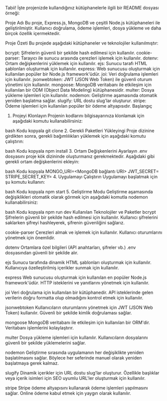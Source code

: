 
Tabii! İşte projenizde kullandığınız kütüphanelerle ilgili bir README dosyası örneği:

Proje Adı
Bu proje, Express.js, MongoDB ve çeşitli Node.js kütüphaneleri ile geliştirilmiştir. Kullanıcı doğrulama, ödeme işlemleri, dosya yükleme ve daha birçok özellik içermektedir.

Proje Özeti
Bu projede aşağıdaki kütüphaneler ve teknolojiler kullanılmıştır:

bcrypt: Şifrelerin güvenli bir şekilde hash edilmesi için kullanılır.
cookie-parser: Tarayıcı ile sunucu arasında çerezleri işlemek için kullanılır.
dotenv: Ortam değişkenlerini yüklemek için kullanılır.
ejs: Sunucu tarafı HTML şablonları oluşturmak için kullanılır.
express: Web sunucusu oluşturmak için kullanılan popüler bir Node.js framework'üdür.
joi: Veri doğrulama işlemleri için kullanılır.
jsonwebtoken: JWT (JSON Web Token) ile güvenli oturum yönetimi için kullanılır.
mongoose: MongoDB veritabanı ile etkileşim için kullanılan bir ODM (Object Data Modeling) kütüphanesidir.
multer: Dosya yükleme işlemleri için kullanılır.
nodemon: Geliştirme aşamasında otomatik yeniden başlatma sağlar.
slugify: URL dostu slug'lar oluşturur.
stripe: Ödeme işlemleri için kullanılan popüler bir ödeme altyapısıdır.
Başlangıç
1. Projeyi Klonlayın
Projenin kodlarını bilgisayarınıza klonlamak için aşağıdaki komutu kullanabilirsiniz:

bash
Kodu kopyala
git clone <repo-url>
2. Gerekli Paketleri Yükleyingi
Proje dizinine girdikten sonra, gerekli bağımlılıkları yüklemek için aşağıdaki komutu çalıştırın:

bash
Kodu kopyala
npm install
3. Ortam Değişkenlerini Ayarlayın
.env dosyasını proje kök dizininde oluşturmanız gerekmektedir. Aşağıdaki gibi gerekli ortam değişkenlerini ekleyin:

bash
Kodu kopyala
MONGO_URI=<MongoDB bağlantı URI>
JWT_SECRET=<JWT gizli anahtar>
STRIPE_SECRET_KEY=<Stripe gizli anahtar>
4. Uygulamayı Çalıştırın
Uygulamayı başlatmak için şu komutu kullanın:

bash
Kodu kopyala
npm start
5. Geliştirme Modu
Geliştirme aşamasında değişiklikleri otomatik olarak görmek için aşağıdaki komutla nodemon kullanabilirsiniz:

bash
Kodu kopyala
npm run dev
Kullanılan Teknolojiler ve Paketler
bcrypt
Şifrelerin güvenli bir şekilde hash edilmesi için kullanılır. Kullanıcı şifrelerini saklarken şifreyi hashleyerek, şifrenin güvenliğini sağlarız.

cookie-parser
Çerezleri almak ve işlemek için kullanılır. Kullanıcı oturumlarını yönetmek için önemlidir.

dotenv
Ortamlara özel bilgileri (API anahtarları, şifreler vb.) .env dosyasından güvenli bir şekilde alır.

ejs
Sunucu tarafında dinamik HTML şablonları oluşturmak için kullanılır. Kullanıcıya özelleştirilmiş içerikler sunmak için kullanılır.

express
Web sunucusu oluşturmak için kullanılan en popüler Node.js framework'üdür. HTTP isteklerini ve yanıtlarını yönetmek için kullanılır.

joi
Veri doğrulama için kullanılan bir kütüphanedir. API isteklerinde gelen verilerin doğru formatta olup olmadığını kontrol etmek için kullanılır.

jsonwebtoken
Kullanıcıların oturumlarını yönetmek için JWT (JSON Web Token) kullanılır. Güvenli bir şekilde kimlik doğrulaması sağlar.

mongoose
MongoDB veritabanı ile etkileşim için kullanılan bir ORM'dir. Veritabanı işlemlerini kolaylaştırır.

multer
Dosya yükleme işlemleri için kullanılır. Kullanıcıların dosyalarını güvenli bir şekilde yüklemelerini sağlar.

nodemon
Geliştirme sırasında uygulamanın her değişiklikte yeniden başlatılmasını sağlar. Böylece her seferinde manuel olarak yeniden başlatmaya gerek kalmaz.

slugify
Dinamik içerikler için URL dostu slug'lar oluşturur. Özellikle başlıklar veya içerik isimleri için SEO uyumlu URL'ler oluşturmak için kullanılır.

stripe
Stripe ödeme altyapısını kullanarak ödeme işlemleri yapılmasını sağlar. Online ödeme kabul etmek için yaygın olarak kullanılır.